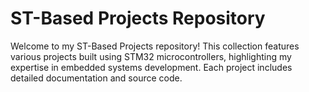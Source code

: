 # ST-Based Projects Repository

Welcome to my ST-Based Projects repository! This collection features various projects built using STM32 microcontrollers, highlighting my expertise in embedded systems development. Each project includes detailed documentation and source code.

